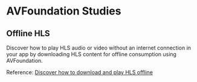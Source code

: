 # AVFoundation Studies

## Offline HLS
Discover how to play HLS audio or video without an internet connection in your app by downloading HLS content for offline consumption using AVFoundation.

Reference: [Discover how to download and play HLS offline](https://developer.apple.com/videos/play/wwdc2020/10655) 